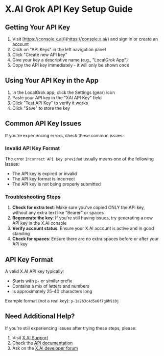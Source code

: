 # X.AI Grok API Key Setup Guide

## Getting Your API Key

1. Visit [https://console.x.ai/](https://console.x.ai/) and sign in or create an account
2. Click on "API Keys" in the left navigation panel
3. Click "Create new API key"
4. Give your key a descriptive name (e.g., "LocalGrok App")
5. Copy the API key immediately - it will only be shown once

## Using Your API Key in the App

1. In the LocalGrok app, click the Settings (gear) icon
2. Paste your API key in the "XAI API Key" field
3. Click "Test API Key" to verify it works
4. Click "Save" to store the key

## Common API Key Issues

If you're experiencing errors, check these common issues:

### Invalid API Key Format

The error `Incorrect API key provided` usually means one of the following issues:

- The API key is expired or invalid
- The API key format is incorrect
- The API key is not being properly submitted

### Troubleshooting Steps

1. **Check for extra text**: Make sure you've copied ONLY the API key, without any extra text like "Bearer" or spaces
2. **Regenerate the key**: If you're still having issues, try generating a new API key in the X.AI console
3. **Verify account status**: Ensure your X.AI account is active and in good standing
4. **Check for spaces**: Ensure there are no extra spaces before or after your API key

## API Key Format

A valid X.AI API key typically:
- Starts with `p-` or similar prefix
- Contains a mix of letters and numbers
- Is approximately 25-40 characters long

Example format (not a real key): `p-1a2b3c4d5e6f7g8h9i0j`

## Need Additional Help?

If you're still experiencing issues after trying these steps, please:

1. Visit [X.AI Support](https://help.x.ai/)
2. Check the [API documentation](https://console.x.ai/docs)
3. Ask on the [X.AI developer forum](https://community.x.ai/) 